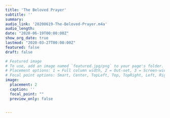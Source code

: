 ```yaml
---
title: 'The Beloved Prayer'
subtitle: ''
summary: 
audio_link: '20200619-The-Beloved-Prayer.m4a'
audio_length: 
date: "2020-06-19T00:00:00Z"
show_org_date: true
lastmod: "2020-03-27T00:00:00Z"
featured: false
draft: false

# Featured image
# To use, add an image named `featured.jpg/png` to your page's folder.
# Placement options: 1 = Full column width, 2 = Out-set, 3 = Screen-width
# Focal point options: Smart, Center, TopLeft, Top, TopRight, Left, Right, BottomLeft, Bottom, BottomRight
image:
  placement: 2
  caption: ''
  focal_point: ""
  preview_only: false


---
```


